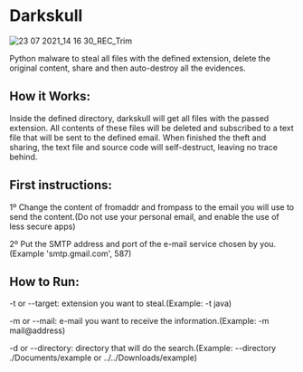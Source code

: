 # Darkskull

![23 07 2021_14 16 30_REC_Trim](https://user-images.githubusercontent.com/65406173/126818664-e8a439ed-33de-4e78-88e2-8eff28a1cd34.gif)

Python malware to steal all files with the defined extension, delete the original content, share and then auto-destroy all the evidences.

## How it Works:
Inside the defined directory, darkskull will get all files with the passed extension. All contents of these files will be deleted and subscribed to a text file that will be sent to the defined email. When finished the theft and sharing, the text file and source code will self-destruct, leaving no trace behind.

## First instructions:
1º Change the content of fromaddr and frompass to the email you will use to send the content.(Do not use your personal email, and enable the use of less secure apps)

2º Put the SMTP address and port of the e-mail service chosen by you.(Example 'smtp.gmail.com', 587)
  
## How to Run:

-t or --target: extension you want to steal.(Example: -t java)

-m or --mail: e-mail you want to receive the information.(Example: -m mail@address)

-d or --directory: directory that will do the search.(Example: --directory ./Documents/example or ../../Downloads/example)



